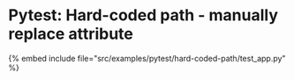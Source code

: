 # Pytest: Hard-coded path - manually replace attribute


{% embed include file="src/examples/pytest/hard-coded-path/test_app.py" %}
